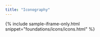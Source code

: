 ```yaml
---
title: "Iconography"
---
```


{% include sample-iframe-only.html snippet="foundations/icons/icons.html" %}